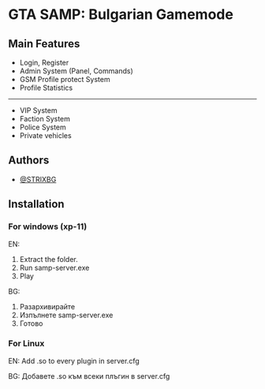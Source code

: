 
# GTA SAMP: Bulgarian Gamemode




## Main Features

- Login, Register
- Admin System (Panel, Commands)
- GSM Profile protect System
- Profile Statistics
__________________________________
- VIP System
- Faction System
- Police System
- Private vehicles


## Authors
- [@STRIXBG](https://www.github.com/STRIXBG)

## Installation

### For windows (xp-11)
EN:

1. Extract the folder.
2. Run samp-server.exe
3. Play

BG:

1. Разархивирайте
2. Изпълнете samp-server.exe
3. Готово

### For Linux

EN: Add .so to every plugin in server.cfg

BG: Добавете .so към всеки плъгин в server.cfg
